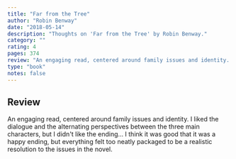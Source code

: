 ```yaml
---
title: "Far from the Tree"
author: "Robin Benway"
date: "2018-05-14"
description: "Thoughts on 'Far from the Tree' by Robin Benway."
category: ""
rating: 4
pages: 374
review: "An engaging read, centered around family issues and identity. I liked the dialogue and the alternating perspectives between the three main characters, but I didn't like the ending... I think it was good that it was a happy ending, but everything felt too neatly packaged to be a realistic resolution to the issues in the novel."
type: "book"
notes: false
---
```


## Review

An engaging read, centered around family issues and identity. I liked the dialogue and the alternating perspectives between the three main characters, but I didn't like the ending... I think it was good that it was a happy ending, but everything felt too neatly packaged to be a realistic resolution to the issues in the novel.

